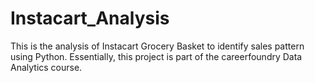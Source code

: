 # Instacart_Analysis
This is the analysis of Instacart Grocery Basket to identify sales pattern using Python. Essentially, this project is part of the careerfoundry Data Analytics course.
